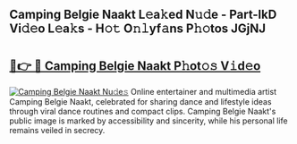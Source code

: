 ## Camping Belgie Naakt L𝚎a𝚔ed N𝚞𝚍e - Part-lkD Vi𝚍𝚎o L𝚎a𝚔s - H𝚘𝚝 O𝚗𝚕yf𝚊ns P𝚑𝚘tos JGjNJ

# <h2><a href="http://kf9cm3.oniu.top/?m=Camping+Belgie+Naakt">🔗👉 🔴 Camping Belgie Naakt P𝚑ot𝚘𝚜 V𝚒d𝚎o</a></h2>

[![Camping Belgie Naakt Nu𝚍e𝚜](https://i.imgur.com/0qMVB7G.gif)](http://kf9cm3.oniu.top/?m=Camping+Belgie+Naakt)
Online entertainer and multimedia artist Camping Belgie Naakt, celebrated for sharing dance and lifestyle ideas through viral dance routines and compact clips. Camping Belgie Naakt's public image is marked by accessibility and sincerity, while his personal life remains veiled in secrecy.  
